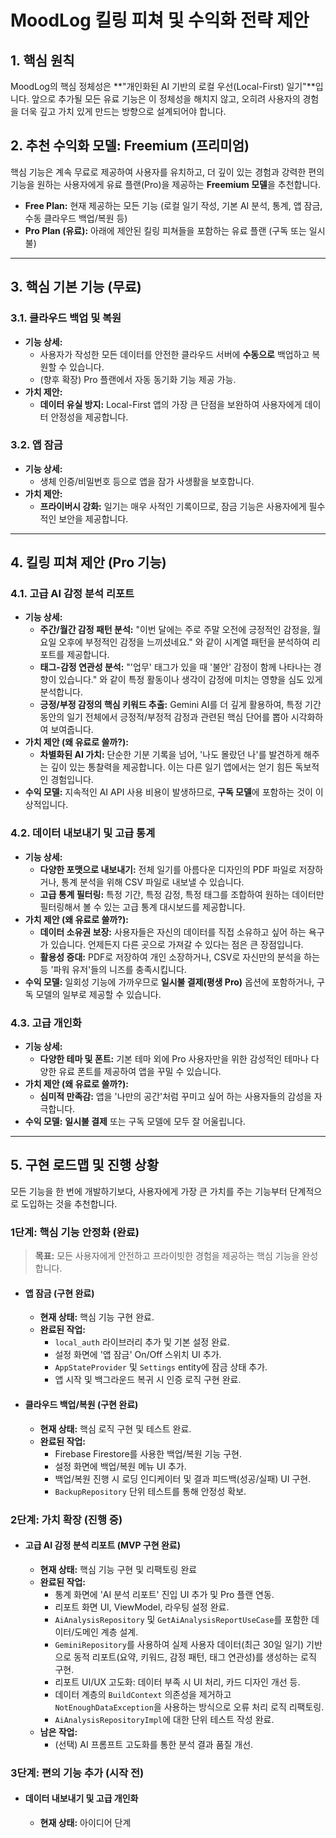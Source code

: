 # MoodLog 킬링 피쳐 및 수익화 전략 제안

## 1. 핵심 원칙

MoodLog의 핵심 정체성은 **"개인화된 AI 기반의 로컬 우선(Local-First) 일기"**입니다. 앞으로 추가될 모든 유료 기능은 이 정체성을 해치지 않고, 오히려 사용자의 경험을 더욱 깊고 가치 있게 만드는 방향으로 설계되어야 합니다.

## 2. 추천 수익화 모델: Freemium (프리미엄)

핵심 기능은 계속 무료로 제공하여 사용자를 유치하고, 더 깊이 있는 경험과 강력한 편의 기능을 원하는 사용자에게 유료 플랜(Pro)을 제공하는 **Freemium 모델**을 추천합니다.

-   **Free Plan:** 현재 제공하는 모든 기능 (로컬 일기 작성, 기본 AI 분석, 통계, 앱 잠금, 수동 클라우드 백업/복원 등)
-   **Pro Plan (유료):** 아래에 제안된 킬링 피쳐들을 포함하는 유료 플랜 (구독 또는 일시불)

---

## 3. 핵심 기본 기능 (무료)

### 3.1. 클라우드 백업 및 복원

-   **기능 상세:**
    -   사용자가 작성한 모든 데이터를 안전한 클라우드 서버에 **수동으로** 백업하고 복원할 수 있습니다.
    -   (향후 확장) Pro 플랜에서 자동 동기화 기능 제공 가능.
-   **가치 제안:**
    -   **데이터 유실 방지:** Local-First 앱의 가장 큰 단점을 보완하여 사용자에게 데이터 안정성을 제공합니다.

### 3.2. 앱 잠금

-   **기능 상세:**
    -   생체 인증/비밀번호 등으로 앱을 잠가 사생활을 보호합니다.
-   **가치 제안:**
    -   **프라이버시 강화:** 일기는 매우 사적인 기록이므로, 잠금 기능은 사용자에게 필수적인 보안을 제공합니다.

---

## 4. 킬링 피쳐 제안 (Pro 기능)

### 4.1. 고급 AI 감정 분석 리포트

-   **기능 상세:**
    -   **주간/월간 감정 패턴 분석:** "이번 달에는 주로 주말 오전에 긍정적인 감정을, 월요일 오후에 부정적인 감정을 느끼셨네요." 와 같이 시계열 패턴을 분석하여 리포트를 제공합니다.
    -   **태그-감정 연관성 분석:** "'업무' 태그가 있을 때 '불안' 감정이 함께 나타나는 경향이 있습니다." 와 같이 특정 활동이나 생각이 감정에 미치는 영향을 심도 있게 분석합니다.
    -   **긍정/부정 감정의 핵심 키워드 추출:** Gemini AI를 더 깊게 활용하여, 특정 기간 동안의 일기 전체에서 긍정적/부정적 감정과 관련된 핵심 단어를 뽑아 시각화하여 보여줍니다.
-   **가치 제안 (왜 유료로 쓸까?):**
    -   **차별화된 AI 가치:** 단순한 기분 기록을 넘어, '나도 몰랐던 나'를 발견하게 해주는 깊이 있는 통찰력을 제공합니다. 이는 다른 일기 앱에서는 얻기 힘든 독보적인 경험입니다.
-   **수익 모델:** 지속적인 AI API 사용 비용이 발생하므로, **구독 모델**에 포함하는 것이 이상적입니다.

### 4.2. 데이터 내보내기 및 고급 통계

-   **기능 상세:**
    -   **다양한 포맷으로 내보내기:** 전체 일기를 아름다운 디자인의 PDF 파일로 저장하거나, 통계 분석을 위해 CSV 파일로 내보낼 수 있습니다.
    -   **고급 통계 필터링:** 특정 기간, 특정 감정, 특정 태그를 조합하여 원하는 데이터만 필터링해서 볼 수 있는 고급 통계 대시보드를 제공합니다.
-   **가치 제안 (왜 유료로 쓸까?):**
    -   **데이터 소유권 보장:** 사용자들은 자신의 데이터를 직접 소유하고 싶어 하는 욕구가 있습니다. 언제든지 다른 곳으로 가져갈 수 있다는 점은 큰 장점입니다.
    -   **활용성 증대:** PDF로 저장하여 개인 소장하거나, CSV로 자신만의 분석을 하는 등 '파워 유저'들의 니즈를 충족시킵니다.
-   **수익 모델:** 일회성 기능에 가까우므로 **일시불 결제(평생 Pro)** 옵션에 포함하거나, 구독 모델의 일부로 제공할 수 있습니다.

### 4.3. 고급 개인화

-   **기능 상세:**
    -   **다양한 테마 및 폰트:** 기본 테마 외에 Pro 사용자만을 위한 감성적인 테마나 다양한 유료 폰트를 제공하여 앱을 꾸밀 수 있습니다.
-   **가치 제안 (왜 유료로 쓸까?):**
    -   **심미적 만족감:** 앱을 '나만의 공간'처럼 꾸미고 싶어 하는 사용자들의 감성을 자극합니다.
-   **수익 모델:** **일시불 결제** 또는 구독 모델에 모두 잘 어울립니다.

---

## 5. 구현 로드맵 및 진행 상황

모든 기능을 한 번에 개발하기보다, 사용자에게 가장 큰 가치를 주는 기능부터 단계적으로 도입하는 것을 추천합니다.

### **1단계: 핵심 기능 안정화 (완료)**

> **목표:** 모든 사용자에게 안전하고 프라이빗한 경험을 제공하는 핵심 기능을 완성합니다.

-   #### **앱 잠금 (구현 완료)**
    -   **현재 상태:** 핵심 기능 구현 완료.
    -   **완료된 작업:**
        -   `local_auth` 라이브러리 추가 및 기본 설정 완료.
        -   설정 화면에 '앱 잠금' On/Off 스위치 UI 추가.
        -   `AppStateProvider` 및 `Settings` entity에 잠금 상태 추가.
        -   앱 시작 및 백그라운드 복귀 시 인증 로직 구현 완료.

-   #### **클라우드 백업/복원 (구현 완료)**
    -   **현재 상태:** 핵심 로직 구현 및 테스트 완료.
    -   **완료된 작업:**
        -   Firebase Firestore를 사용한 백업/복원 기능 구현.
        -   설정 화면에 백업/복원 메뉴 UI 추가.
        -   백업/복원 진행 시 로딩 인디케이터 및 결과 피드백(성공/실패) UI 구현.
        -   `BackupRepository` 단위 테스트를 통해 안정성 확보.

### **2단계: 가치 확장 (진행 중)**

-   #### **고급 AI 감정 분석 리포트 (MVP 구현 완료)**
    -   **현재 상태:** 핵심 기능 구현 및 리팩토링 완료
    -   **완료된 작업:**
        -   통계 화면에 'AI 분석 리포트' 진입 UI 추가 및 Pro 플랜 연동.
        -   리포트 화면 UI, ViewModel, 라우팅 설정 완료.
        -   `AiAnalysisRepository` 및 `GetAiAnalysisReportUseCase`를 포함한 데이터/도메인 계층 설계.
        -   `GeminiRepository`를 사용하여 실제 사용자 데이터(최근 30일 일기) 기반으로 동적 리포트(요약, 키워드, 감정 패턴, 태그 연관성)를 생성하는 로직 구현.
        -   리포트 UI/UX 고도화: 데이터 부족 시 UI 처리, 카드 디자인 개선 등.
        -   데이터 계층의 `BuildContext` 의존성을 제거하고 `NotEnoughDataException`을 사용하는 방식으로 오류 처리 로직 리팩토링.
        -   `AiAnalysisRepositoryImpl`에 대한 단위 테스트 작성 완료.
    -   **남은 작업:**
        -   (선택) AI 프롬프트 고도화를 통한 분석 결과 품질 개선.

### **3단계: 편의 기능 추가 (시작 전)**

-   #### **데이터 내보내기 및 고급 개인화**
    -   **현재 상태:** 아이디어 단계
